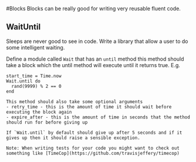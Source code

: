 #Blocks
Blocks can be really good for writing very reusable fluent code.

## WaitUntil
Sleeps are never good to see in code. Write a library that allow a user to do some intelligent waiting.

Define a module called `Wait` that has an `until` method this method should take a block which the until method will execute until it returns true.
E.g.
```
start_time = Time.now
Wait.until do
  rand(9999) % 2 == 0
end

This method should also take some optional arguments
- retry_time - this is the amount of time it should wait before executing the block again
- expire_after - this is the amount of time in seconds that the method should run for before giving up

If `Wait.until` by default should give up after 5 seconds and if it gives up then it should raise a sensible exception. 

Note: When writing tests for your code you might want to check out something like [TimeCop](https://github.com/travisjeffery/timecop)
